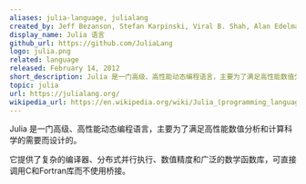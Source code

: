 ```yaml
---
aliases: julia-language, julialang
created_by: Jeff Bezanson, Stefan Karpinski, Viral B. Shah, Alan Edelman
display_name: Julia 语言
github_url: https://github.com/JuliaLang
logo: julia.png
related: language
released: February 14, 2012
short_description: Julia 是一门高级、高性能动态编程语言，主要为了满足高性能数值分析和计算科学的需要而设计的。
topic: julia
url: https://julialang.org/
wikipedia_url: https://en.wikipedia.org/wiki/Julia_(programming_language)
---
```

Julia 是一门高级、高性能动态编程语言，主要为了满足高性能数值分析和计算科学的需要而设计的。

它提供了复杂的编译器、分布式并行执行、数值精度和广泛的数学函数库，可直接调用C和Fortran库而不使用桥接。
